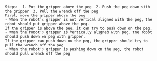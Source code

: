 
    Steps:  1. Put the gripper above the peg  2. Push the peg down with the gripper  3. Pull the wrench off the peg
    First, move the gripper above the peg.
    - When the robot's gripper is not vertical aligned with the peg, the robot should put gripper above the peg.
    If the gripper is above the peg, it can try to push down on the peg.
    - When the robot's gripper is vertically aligned with peg, the robot should push down on peg with gripper.
    If the gripper can push down on the peg, the gripper should try to pull the wrench off the peg.
    - When the robot's gripper is pushing down on the peg, the robot should pull wrench off the peg
